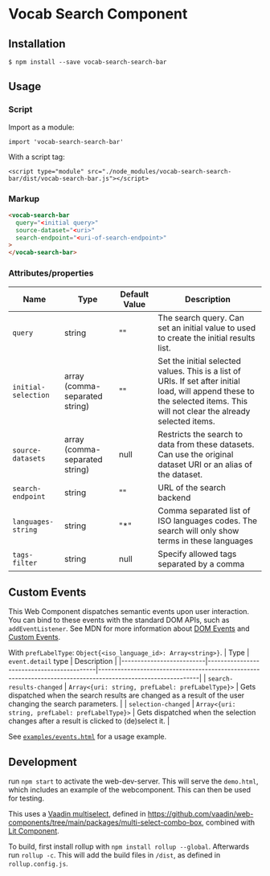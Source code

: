 # Vocab Search Component

## Installation

```
$ npm install --save vocab-search-search-bar
```

## Usage

### Script

Import as a module:

```
import 'vocab-search-search-bar'
```

With a script tag:

```
<script type="module" src="./node_modules/vocab-search-search-bar/dist/vocab-search-bar.js"></script>
```

### Markup

```html
<vocab-search-bar
  query="<initial query>"
  source-dataset="<uri>"
  search-endpoint="<uri-of-search-endpoint>"
>
</vocab-search-bar>
```

### Attributes/properties

| Name               | Type   | Default Value | Description                                                                                     |
| ------------------ | ------ | ------------- | ----------------------------------------------------------------------------------------------- |
| `query`            | string | ""            | The search query. Can set an initial value to used to create the initial results list.          |
| `initial-selection`            | array (comma-separated string) | ""            | Set the initial selected values. This is a list of URIs. If set after initial load, will append these to the selected items. This will not clear the already selected items.           |
| `source-datasets`  | array (comma-separated string) | null          | Restricts the search to data from these datasets. Can use the original dataset URI or an alias of the dataset. |
| `search-endpoint`  | string | ""            | URL of the search backend                                                                       |
| `languages-string` | string | "\*"          | Comma separated list of ISO languages codes. The search will only show terms in these languages |
| `tags-filter`      | string | null          | Specify allowed tags separated by a comma                                                       |

## Custom Events

This Web Component dispatches semantic events upon user interaction. You can bind to these events with the standard DOM APIs, such as `addEventListener`. See MDN for more information about [DOM Events](https://developer.mozilla.org/en-US/docs/Web/Events) and [Custom Events](https://developer.mozilla.org/en-US/docs/Web/API/CustomEvent/CustomEvent).

With `prefLabelType`: `Object{<iso_language_id>: Array<string>}`.
| Type | `event.detail` type | Description |
|--------------------------|-------------------------------------------|-------------------------------------------------------------------------------------------------------------|
| `search-results-changed` | `Array<{uri: string, prefLabel: prefLabelType}>` | Gets dispatched when the search results are changed as a result of the user changing the search parameters. |
| `selection-changed` | `Array<{uri: string, prefLabel: prefLabelType}>` | Gets dispatched when the selection changes after a result is clicked to (de)select it. |

See [`examples/events.html`](https://github.com/vlizBE/vocabserver-webcomponent/blob/main/examples/events.html) for a usage example.

## Development
run `npm start` to activate the web-dev-server. This will serve the `demo.html`, which includes an example of the webcomponent. This can then be used for testing.

This uses a [Vaadin multiselect](https://vaadin.com/docs/latest/components/multi-select-combo-box), defined in https://github.com/vaadin/web-components/tree/main/packages/multi-select-combo-box, combined with [Lit Component](https://lit.dev/docs/components/overview/).

To build, first install rollup with `npm install rollup --global`. Afterwards run `rollup -c`. This will add the build files in `/dist`, as defined in `rollup.config.js`.
